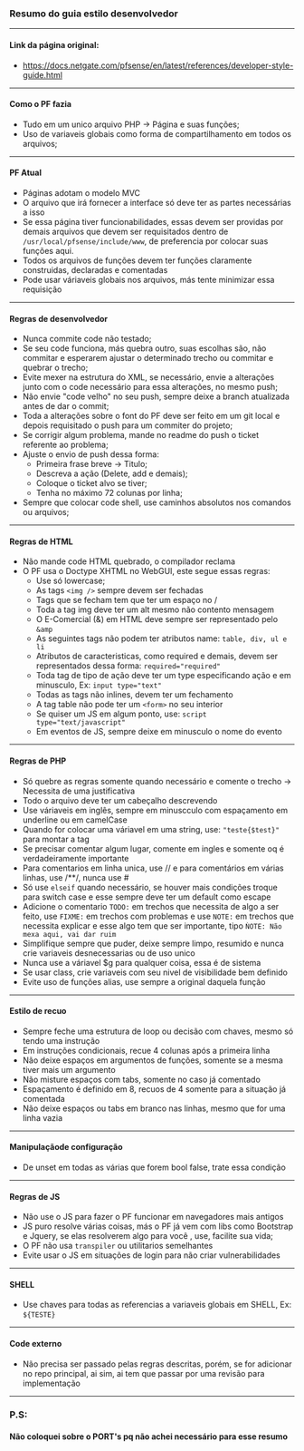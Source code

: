 ### Resumo do guia estilo desenvolvedor
___
#### Link da página original:
* https://docs.netgate.com/pfsense/en/latest/references/developer-style-guide.html
___
#### Como o PF fazia
* Tudo em um unico arquivo PHP -> Página e suas funções;
* Uso de variaveis globais como forma de compartilhamento em todos os arquivos;
___

#### PF Atual
* Páginas adotam o modelo MVC
* O arquivo que irá fornecer a interface só deve ter as partes necessárias a isso
* Se essa página tiver funcionabilidades, essas devem ser providas por demais arquivos que devem ser requisitados dentro de ```/usr/local/pfsense/include/www```, de preferencia por colocar suas funções aqui.
* Todos os arquivos de funções devem ter funções claramente construidas, declaradas e comentadas
* Pode usar váriaveis globais nos arquivos, más tente minimizar essa requisição
___
#### Regras de desenvolvedor
* Nunca commite code não testado;
* Se seu code funciona, más quebra outro, suas escolhas são, não commitar e esperarem ajustar o determinado trecho ou commitar e quebrar o trecho;
* Evite mexer na estrutura do XML, se necessário, envie a alterações junto com o code necessário para essa alterações, no mesmo push;
* Não envie "code velho" no seu push, sempre deixe a branch atualizada antes de dar o commit;
* Toda a alterações sobre o font do PF deve ser feito em um git local e depois requisitado o push para um commiter do projeto;
* Se corrigir algum problema, mande no readme do push o ticket referente ao problema;
* Ajuste o envio de push dessa forma:
	* Primeira frase breve -> Titulo;
	* Descreva a ação (Delete, add e demais);
	* Coloque o ticket alvo se tiver;
	* Tenha no máximo 72 colunas por linha;
* Sempre que colocar code shell, use caminhos absolutos nos comandos ou arquivos;
___
#### Regras de HTML
* Não mande code HTML quebrado, o compilador reclama
* O PF usa o Doctype XHTML no WebGUI, este segue essas regras:
	* Use só lowercase;
	* As tags ```<img />``` sempre devem ser fechadas
	* Tags que se fecham tem que ter um espaço no /
	* Toda a tag img deve ter um alt mesmo não contento mensagem
	* O E-Comercial (&) em HTML deve sempre ser representado pelo ```&amp```
	* As seguintes tags não podem ter atributos name: ```table, div, ul e li```
	* Atributos de caracteristicas, como required e demais, devem ser representados dessa forma: ```required="required"```
	* Toda tag de tipo de ação deve ter um type especificando ação e em minusculo, Ex: ```input type="text"```
	* Todas as tags não inlines, devem ter um fechamento
	* A tag table não pode ter um ```<form>``` no seu interior
	* Se quiser um JS em algum ponto, use: ```script type="text/javascript"```
	* Em eventos de JS, sempre deixe em minusculo o nome do evento
___
#### Regras de PHP
* Só quebre as regras somente quando necessário e comente o trecho -> Necessita de uma justificativa
* Todo o arquivo deve ter um cabeçalho descrevendo
* Use váriaveis em inglês, sempre em minuscculo com espaçamento em underline ou em camelCase
* Quando for colocar uma váriavel em uma string, use: ```"teste{$test}"``` para montar a tag
* Se precisar comentar algum lugar, comente em ingles e somente oq é verdadeiramente importante
* Para comentarios em linha unica, use // e para comentários em várias linhas, use /**/, nunca use #
* Só use ```elseif``` quando necessário, se houver mais condições troque para switch case e esse sempre deve ter um default como escape
* Adicione o comentario ```TODO:``` em trechos que necessita de algo a ser feito, use ```FIXME:``` em trechos com problemas e use ```NOTE:``` em trechos que necessita explicar e esse algo tem que ser importante, tipo ```ǸOTE: Não mexa aqui, vai dar ruim```
* Simplifique sempre que puder, deixe sempre limpo, resumido e nunca crie variaveis desnecessarias ou de uso unico
* Nunca use a váriavel $g para qualquer coisa, essa é de sistema
* Se usar class, crie variaveis com seu nivel de visibilidade bem definido
* Evite uso de funções alias, use sempre a original daquela função
___
#### Estilo de recuo
* Sempre feche uma estrutura de loop ou decisão com chaves, mesmo só tendo uma instrução
* Em instruções condicionais, recue 4 colunas após a primeira linha
* Não deixe espaços em argumentos de funções, somente se a mesma tiver mais um argumento
* Não misture espaços com tabs, somente no caso já comentado
* Espaçamento é definido em 8, recuos de 4 somente para a situação já comentada
* Não deixe espaços ou tabs em branco nas linhas, mesmo que for uma linha vazia
___
#### Manipulaçãode configuração
* De unset em todas as várias que forem bool false, trate essa condição
___
#### Regras de JS
* Não use o JS para fazer o PF funcionar em navegadores mais antigos
* JS puro resolve várias coisas, más o PF já vem com libs como Bootstrap e Jquery, se elas resolverem algo para você , use, facilite sua vida;
* O PF não usa ```transpiler``` ou utilitarios semelhantes
* Evite usar o JS em situações de login para não criar vulnerabilidades
___
#### SHELL
* Use chaves para todas as referencias a variaveis globais em SHELL, Ex: ```${TESTE}```
___
#### Code externo
* Não precisa ser passado pelas regras descritas, porém, se for adicionar no repo principal, ai sim, ai tem que passar por uma revisão para implementação
___
### P.S: 
#### Não coloquei sobre o PORT's pq não achei necessário para esse resumo
